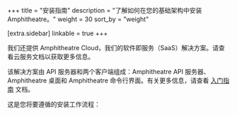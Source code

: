 +++
title = "安装指南"
description = "了解如何在您的基础架构中安装 Amphitheatre。"
weight = 30
sort_by = "weight"

[extra.sidebar]
linkable = true
+++

我们还提供 Amphitheatre Cloud，我们的软件即服务（SaaS）解决方案。请查看云服务文档以获取更多信息。

该解决方案由 API 服务器和两个客户端组成：Amphitheatre API 服务器、Amphitheatre 桌面和 Amphitheatre 命令行界面。有关更多信息，请查看 [入门指南](@/getting-started/_index.zh.md) 文档。

这是您将要遵循的安装工作流程：
